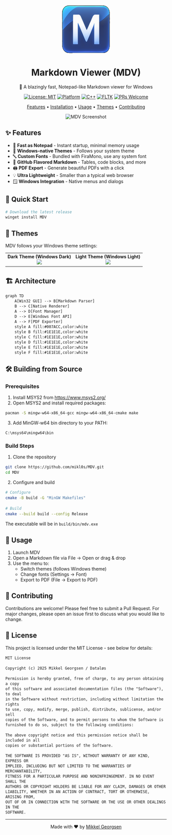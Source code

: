 <div align="center">

<img src="logo.png" alt="MDV Logo" width="150" height="150"/>

# Markdown Viewer (MDV)

🚀 A blazingly fast, Notepad-like Markdown viewer for Windows

[![License: MIT](https://img.shields.io/badge/License-MIT-blue.svg)](https://opensource.org/licenses/MIT)
[![Platform](https://img.shields.io/badge/platform-Windows-blue)](https://github.com/mikl0s/MDV)
[![C++](https://img.shields.io/badge/C++-17-00599C?logo=c%2B%2B)](https://en.wikipedia.org/wiki/C%2B%2B17)
[![FLTK](https://img.shields.io/badge/FLTK-1.4.1-orange)](https://www.fltk.org/)
[![PRs Welcome](https://img.shields.io/badge/PRs-welcome-brightgreen.svg)](https://github.com/mikl0s/MDV/pulls)

[Features](#features) • [Installation](#installation) • [Usage](#usage) • [Themes](#themes) • [Contributing](#contributing)

<img src="docs/assets/hero.png" alt="MDV Screenshot" width="800"/>

</div>

## ✨ Features

- 🎯 **Fast as Notepad** - Instant startup, minimal memory usage
- 🎨 **Windows-native Themes** - Follows your system theme
- 🔤 **Custom Fonts** - Bundled with FiraMono, use any system font
- 📑 **GitHub Flavored Markdown** - Tables, code blocks, and more
- 🖨️ **PDF Export** - Generate beautiful PDFs with a click
- 💡 **Ultra Lightweight** - Smaller than a typical web browser
- 🪟 **Windows Integration** - Native menus and dialogs

## 🚀 Quick Start

```powershell
# Download the latest release
winget install MDV
```

## 🎨 Themes

MDV follows your Windows theme settings:

<div align="center">
<table>
<tr>
<td align="center">
<strong>Dark Theme (Windows Dark)</strong><br>
<img src="docs/assets/dark-theme.png" width="400"/>
</td>
<td align="center">
<strong>Light Theme (Windows Light)</strong><br>
<img src="docs/assets/light-theme.png" width="400"/>
</td>
</tr>
</table>
</div>

## 🏗️ Architecture

```mermaid
graph TD
    A[Win32 GUI] --> B[Markdown Parser]
    B --> C[Native Renderer]
    A --> D[Font Manager]
    D --> E[Windows Font API]
    A --> F[PDF Exporter]
    style A fill:#007ACC,color:white
    style B fill:#1E1E1E,color:white
    style C fill:#1E1E1E,color:white
    style D fill:#1E1E1E,color:white
    style E fill:#1E1E1E,color:white
    style F fill:#1E1E1E,color:white
```

## 🛠️ Building from Source

### Prerequisites

1. Install MSYS2 from https://www.msys2.org/
2. Open MSYS2 and install required packages:
```bash
pacman -S mingw-w64-x86_64-gcc mingw-w64-x86_64-cmake make
```
3. Add MinGW-w64 bin directory to your PATH:
```
C:\msys64\mingw64\bin
```

### Build Steps

1. Clone the repository
```bash
git clone https://github.com/mikl0s/MDV.git
cd MDV
```

2. Configure and build
```bash
# Configure
cmake -B build -G "MinGW Makefiles"

# Build
cmake --build build --config Release
```

The executable will be in `build/bin/mdv.exe`

## 📖 Usage

1. Launch MDV
2. Open a Markdown file via File → Open or drag & drop
3. Use the menu to:
   - Switch themes (follows Windows theme)
   - Change fonts (Settings → Font)
   - Export to PDF (File → Export to PDF)

## 🤝 Contributing

Contributions are welcome! Please feel free to submit a Pull Request. For major changes, please open an issue first to discuss what you would like to change.

## 📄 License

This project is licensed under the MIT License - see below for details:

```
MIT License

Copyright (c) 2025 Mikkel Georgsen / Dataløs

Permission is hereby granted, free of charge, to any person obtaining a copy
of this software and associated documentation files (the "Software"), to deal
in the Software without restriction, including without limitation the rights
to use, copy, modify, merge, publish, distribute, sublicense, and/or sell
copies of the Software, and to permit persons to whom the Software is
furnished to do so, subject to the following conditions:

The above copyright notice and this permission notice shall be included in all
copies or substantial portions of the Software.

THE SOFTWARE IS PROVIDED "AS IS", WITHOUT WARRANTY OF ANY KIND, EXPRESS OR
IMPLIED, INCLUDING BUT NOT LIMITED TO THE WARRANTIES OF MERCHANTABILITY,
FITNESS FOR A PARTICULAR PURPOSE AND NONINFRINGEMENT. IN NO EVENT SHALL THE
AUTHORS OR COPYRIGHT HOLDERS BE LIABLE FOR ANY CLAIM, DAMAGES OR OTHER
LIABILITY, WHETHER IN AN ACTION OF CONTRACT, TORT OR OTHERWISE, ARISING FROM,
OUT OF OR IN CONNECTION WITH THE SOFTWARE OR THE USE OR OTHER DEALINGS IN THE
SOFTWARE.
```

---

<div align="center">
Made with ❤️ by <a href="https://github.com/mikl0s">Mikkel Georgsen</a>
</div>